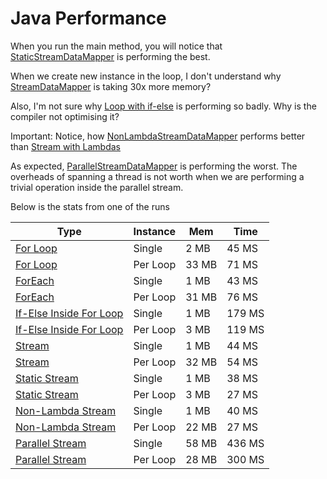 # Java Performance

When you run the main method, you will notice that [StaticStreamDataMapper](src/com/xnsio/perf/StaticStreamDataMapper.java) is performing the best. 

When we create new instance in the loop, I don't understand why [StreamDataMapper](src/com/xnsio/perf/StreamDataMapper.java) is taking 30x more memory?

Also, I'm not sure why [Loop with if-else](src/com/xnsio/perf/PrimitiveDataMapper.java) is performing so badly. Why is the compiler not optimising it?

Important: Notice, how [NonLambdaStreamDataMapper](src/com/xnsio/perf/NonLambdaStreamDataMapper.java) performs better than [Stream with Lambdas](src/com/xnsio/perf/StreamDataMapper.java)

As expected, [ParallelStreamDataMapper](src/com/xnsio/perf/ParallelStreamDataMapper.java) is performing the worst. The overheads of spanning a thread is not worth when we are performing a trivial operation inside the parallel stream.

Below is the stats from one of the runs

| Type              | Instance | Mem   | Time    |
|-------------------|----------|-------|-------- |
| [For Loop](src/com/xnsio/perf/ForDataMapper.java)          | Single   |  2 MB |   45 MS |
| [For Loop](src/com/xnsio/perf/ForDataMapper.java)          | Per Loop | 33 MB |  71 MS |
| [ForEach](src/com/xnsio/perf/ForEachDataMapper.java)           | Single   |  1 MB |   43 MS |
| [ForEach](src/com/xnsio/perf/ForEachDataMapper.java)           | Per Loop | 31 MB |  76 MS |
| [If-Else Inside For Loop](src/com/xnsio/perf/PrimitiveDataMapper.java)           | Single   |  1 MB |  179 MS |
| [If-Else Inside For Loop](src/com/xnsio/perf/PrimitiveDataMapper.java)           | Per Loop |  3 MB | 119 MS |
| [Stream](src/com/xnsio/perf/StreamDataMapper.java)            | Single   |  1 MB |   44 MS |
| [Stream](src/com/xnsio/perf/StreamDataMapper.java)            | Per Loop | 32 MB |  54 MS |
| [Static Stream](src/com/xnsio/perf/StaticStreamDataMapper.java)     | Single   |  1 MB |   38 MS |
| [Static Stream](src/com/xnsio/perf/StaticStreamDataMapper.java)     | Per Loop |  3 MB |  27 MS |
| [Non-Lambda Stream](src/com/xnsio/perf/NonLambdaStreamDataMapper.java) | Single   |  1 MB |   40 MS |
| [Non-Lambda Stream](src/com/xnsio/perf/NonLambdaStreamDataMapper.java) | Per Loop | 22 MB |  27 MS |
| [Parallel Stream](src/com/xnsio/perf/ParallelStreamDataMapper.java)   | Single   | 58 MB |  436 MS |
| [Parallel Stream](src/com/xnsio/perf/ParallelStreamDataMapper.java)   | Per Loop | 28 MB | 300 MS |
